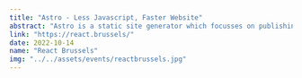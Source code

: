 ```yaml
---
title: "Astro - Less Javascript, Faster Website"
abstract: "Astro is a static site generator which focusses on publishing as little JavaScript as possible, while keeping the developer experience high. Let’s dig deeper in the Astro JavaScript Framework."
link: "https://react.brussels/"
date: 2022-10-14
name: "React Brussels"
img: "../../assets/events/reactbrussels.jpg"
---
```

